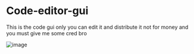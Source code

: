 # Code-editor-gui
This is the code gui only you can edit it and distribute it not for money and you must give me some cred bro

![image](https://github.com/The-Final-Apex/Code-editor-gui/assets/164732339/bb5605ec-7150-4316-a184-8ff982d3a39a)

